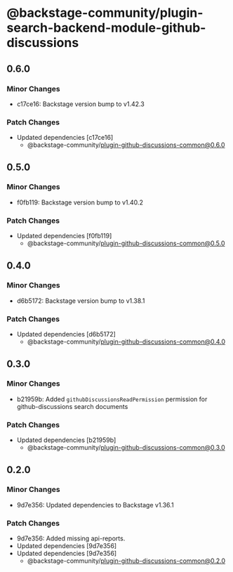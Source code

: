 # @backstage-community/plugin-search-backend-module-github-discussions

## 0.6.0

### Minor Changes

- c17ce16: Backstage version bump to v1.42.3

### Patch Changes

- Updated dependencies [c17ce16]
  - @backstage-community/plugin-github-discussions-common@0.6.0

## 0.5.0

### Minor Changes

- f0fb119: Backstage version bump to v1.40.2

### Patch Changes

- Updated dependencies [f0fb119]
  - @backstage-community/plugin-github-discussions-common@0.5.0

## 0.4.0

### Minor Changes

- d6b5172: Backstage version bump to v1.38.1

### Patch Changes

- Updated dependencies [d6b5172]
  - @backstage-community/plugin-github-discussions-common@0.4.0

## 0.3.0

### Minor Changes

- b21959b: Added `githubDiscussionsReadPermission` permission for github-discussions search documents

### Patch Changes

- Updated dependencies [b21959b]
  - @backstage-community/plugin-github-discussions-common@0.3.0

## 0.2.0

### Minor Changes

- 9d7e356: Updated dependencies to Backstage v1.36.1

### Patch Changes

- 9d7e356: Added missing api-reports.
- Updated dependencies [9d7e356]
- Updated dependencies [9d7e356]
  - @backstage-community/plugin-github-discussions-common@0.2.0
